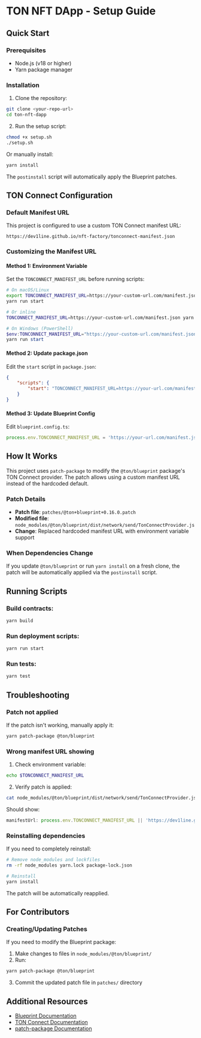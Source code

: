 # TON NFT DApp - Setup Guide

## Quick Start

### Prerequisites

-   Node.js (v18 or higher)
-   Yarn package manager

### Installation

1. Clone the repository:

```bash
git clone <your-repo-url>
cd ton-nft-dapp
```

2. Run the setup script:

```bash
chmod +x setup.sh
./setup.sh
```

Or manually install:

```bash
yarn install
```

The `postinstall` script will automatically apply the Blueprint patches.

## TON Connect Configuration

### Default Manifest URL

This project is configured to use a custom TON Connect manifest URL:

```
https://dev1line.github.io/nft-factory/tonconnect-manifest.json
```

### Customizing the Manifest URL

#### Method 1: Environment Variable

Set the `TONCONNECT_MANIFEST_URL` before running scripts:

```bash
# On macOS/Linux
export TONCONNECT_MANIFEST_URL=https://your-custom-url.com/manifest.json
yarn run start

# Or inline
TONCONNECT_MANIFEST_URL=https://your-custom-url.com/manifest.json yarn run start
```

```powershell
# On Windows (PowerShell)
$env:TONCONNECT_MANIFEST_URL="https://your-custom-url.com/manifest.json"
yarn run start
```

#### Method 2: Update package.json

Edit the `start` script in `package.json`:

```json
{
    "scripts": {
        "start": "TONCONNECT_MANIFEST_URL=https://your-url.com/manifest.json blueprint run"
    }
}
```

#### Method 3: Update Blueprint Config

Edit `blueprint.config.ts`:

```typescript
process.env.TONCONNECT_MANIFEST_URL = 'https://your-url.com/manifest.json';
```

## How It Works

This project uses `patch-package` to modify the `@ton/blueprint` package's TON Connect provider. The patch allows using a custom manifest URL instead of the hardcoded default.

### Patch Details

-   **Patch file**: `patches/@ton+blueprint+0.16.0.patch`
-   **Modified file**: `node_modules/@ton/blueprint/dist/network/send/TonConnectProvider.js`
-   **Change**: Replaced hardcoded manifest URL with environment variable support

### When Dependencies Change

If you update `@ton/blueprint` or run `yarn install` on a fresh clone, the patch will be automatically applied via the `postinstall` script.

## Running Scripts

### Build contracts:

```bash
yarn build
```

### Run deployment scripts:

```bash
yarn run start
```

### Run tests:

```bash
yarn test
```

## Troubleshooting

### Patch not applied

If the patch isn't working, manually apply it:

```bash
yarn patch-package @ton/blueprint
```

### Wrong manifest URL showing

1. Check environment variable:

```bash
echo $TONCONNECT_MANIFEST_URL
```

2. Verify patch is applied:

```bash
cat node_modules/@ton/blueprint/dist/network/send/TonConnectProvider.js | grep manifestUrl
```

Should show:

```javascript
manifestUrl: process.env.TONCONNECT_MANIFEST_URL || 'https://dev1line.github.io/nft-factory/tonconnect-manifest.json',
```

### Reinstalling dependencies

If you need to completely reinstall:

```bash
# Remove node_modules and lockfiles
rm -rf node_modules yarn.lock package-lock.json

# Reinstall
yarn install
```

The patch will be automatically reapplied.

## For Contributors

### Creating/Updating Patches

If you need to modify the Blueprint package:

1. Make changes to files in `node_modules/@ton/blueprint/`
2. Run:

```bash
yarn patch-package @ton/blueprint
```

3. Commit the updated patch file in `patches/` directory

## Additional Resources

-   [Blueprint Documentation](https://github.com/ton-org/blueprint)
-   [TON Connect Documentation](https://docs.ton.org/develop/dapps/ton-connect/overview)
-   [patch-package Documentation](https://github.com/ds300/patch-package)
